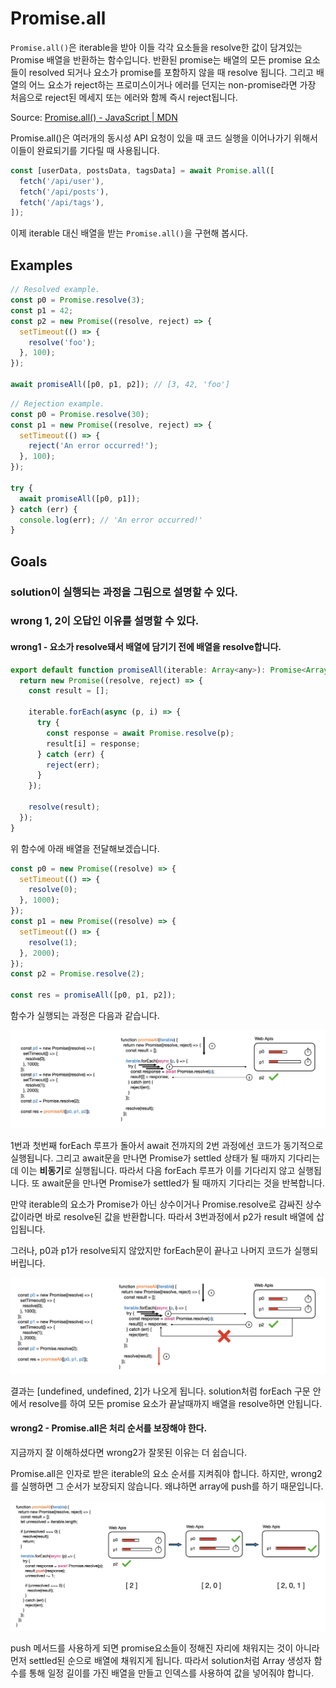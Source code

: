 # Promise.all

`Promise.all()`은 iterable을 받아 이들 각각 요소들을 resolve한 값이 담겨있는 Promise 배열을 반환하는 함수입니다. 반환된 promise는 배열의 모든 promise 요소들이 resolved 되거나 요소가 promise를 포함하지 않을 때 resolve 됩니다. 그리고 배열의 어느 요소가 reject하는 프로미스이거나 에러를 던지는 non-promise라면 가장 처음으로 reject된 메세지 또는 에러와 함께 즉시 reject됩니다.

Source: [Promise.all() - JavaScript | MDN](https://www.greatfrontend.com/questions/javascript/promise-all)

Promise.all()은 여러개의 동시성 API 요청이 있을 때 코드 실행을 이어나가기 위해서 이들이 완료되기를 기다릴 때 사용됩니다. 

```js
const [userData, postsData, tagsData] = await Promise.all([
  fetch('/api/user'),
  fetch('/api/posts'),
  fetch('/api/tags'),
]);
```

이제 iterable 대신 배열을 받는 `Promise.all()`을 구현해 봅시다.

## Examples

```js
// Resolved example.
const p0 = Promise.resolve(3);
const p1 = 42;
const p2 = new Promise((resolve, reject) => {
  setTimeout(() => {
    resolve('foo');
  }, 100);
});

await promiseAll([p0, p1, p2]); // [3, 42, 'foo']
```

```js
// Rejection example.
const p0 = Promise.resolve(30);
const p1 = new Promise((resolve, reject) => {
  setTimeout(() => {
    reject('An error occurred!');
  }, 100);
});

try {
  await promiseAll([p0, p1]);
} catch (err) {
  console.log(err); // 'An error occurred!'
}

```

## Goals

### solution이 실행되는 과정을 그림으로 설명할 수 있다.


### wrong 1, 2이 오답인 이유를 설명할 수 있다.

#### wrong1 - 요소가 resolve돼서 배열에 담기기 전에 배열을 resolve합니다.

```js
export default function promiseAll(iterable: Array<any>): Promise<Array<any>> {
  return new Promise((resolve, reject) => {
    const result = [];

    iterable.forEach(async (p, i) => {
      try {
        const response = await Promise.resolve(p);
        result[i] = response;
      } catch (err) {
        reject(err);
      }
    });

    resolve(result);
  });
}
```

위 함수에 아래 배열을 전달해보겠습니다.

```js
const p0 = new Promise((resolve) => {
  setTimeout(() => {
    resolve(0);
  }, 1000);
});
const p1 = new Promise((resolve) => {
  setTimeout(() => {
    resolve(1);
  }, 2000);
});
const p2 = Promise.resolve(2);

const res = promiseAll([p0, p1, p2]);
```

함수가 실행되는 과정은 다음과 같습니다.

![](images/flow1.png)

1번과 첫번째 forEach 루프가 돌아서 await 전까지의 2번 과정에선 코드가 동기적으로 실행됩니다. 그리고 await문을 만나면 Promise가 settled 상태가 될 때까지 기다리는데 이는 **비동기**로 실행됩니다. 따라서 다음 forEach 루프가 이를 기다리지 않고 실행됩니다. 또 await문을 만나면 Promise가 settled가 될 때까지 기다리는 것을 반복합니다.

만약 iterable의 요소가 Promise가 아닌 상수이거나 Promise.resolve로 감싸진 상수값이라면 바로 resolve된 값을 반환합니다. 따라서 3번과정에서 p2가 result 배열에 삽입됩니다. 

그러나, p0과 p1가 resolve되지 않았지만 forEach문이 끝나고 나머지 코드가 실행되버립니다.

![](images/flow2.png)

결과는 [undefined, undefined, 2]가 나오게 됩니다. solution처럼 forEach 구문 안에서 resolve를 하여 모든 promise 요소가 끝날때까지 배열을 resolve하면 안됩니다. 

#### wrong2 - Promise.all은 처리 순서를 보장해야 한다.

지금까지 잘 이해하셨다면 wrong2가 잘못된 이유는 더 쉽습니다.  

Promise.all은 인자로 받은 iterable의 요소 순서를 지켜줘야 합니다. 하지만, wrong2를 실행하면 그 순서가 보장되지 않습니다. 왜냐하면 array에 push를 하기 때문입니다.

![](images/wrong2.png)

push 메서드를 사용하게 되면 promise요소들이 정해진 자리에 채워지는 것이 아니라 먼저 settled된 순으로 배열에 채워지게 됩니다. 따라서 solution처럼 Array 생성자 함수를 통해 일정 길이를 가진 배열을 만들고 인덱스를 사용하여 값을 넣어줘야 합니다.


<!-- ### async함수가 콜스택에서 비워지지만 에러 처리가 가능한 이유? -->